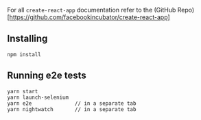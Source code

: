 For all `create-react-app` documentation refer to the (GitHub Repo)[https://github.com/facebookincubator/create-react-app]

## Installing
```
npm install
```

## Running e2e tests
```
yarn start
yarn launch-selenium
yarn e2e              // in a separate tab
yarn nightwatch       // in a separate tab
```
